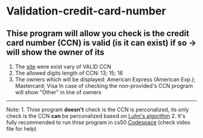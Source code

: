 # Validation-credit-card-number
Thise program will allow you check is the credit card number (CCN) is valid (is it can exist) if so -> will show the owner of its
----------
1. The [site](https://developer.paypal.com/api/nvp-soap/payflow/integration-guide/test-transactions/#standard-test-cards) were exist vary of VALID CCN
2. The allowed digits length of CCN: 13; 15; 16
3. The owners which will be displayed: American Express (American Exp.); Mastercard; Visa
   In case of checking the non-provided's CCN program will show "Other" in line of owners
----------
Note: 1. Thise program **doesn't** check is the CCN is perconalized, its only check is the CCN **can** be perconalized based on [Luhn's algorithm](https://en.wikipedia.org/wiki/Luhn_algorithm)
      2. It's fully recommended to run thise program in cs50 [Codespace](https://cs50.dev/) (check video file for help)
